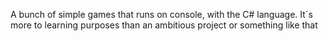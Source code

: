 A bunch of simple games that runs on console, with the C# language. It´s more to learning purposes than an ambitious project or something like that
